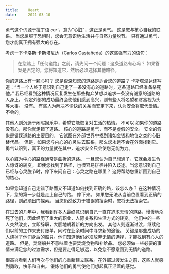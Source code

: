 ```yaml
---
title:    Heart
date:     2021-03-10
---
```


勇气这个词源于拉丁语 *cor*`，意为“心脏”，这正是勇气。 这是您与核心自我的联系。 当您屈服于恐惧时，您会无意识地生活并与自然力量脱节。 只有通过勇气，您才能真正拥有强大的存在。

考虑一下卡洛斯·卡斯塔尼达（Carlos Castañeda）的这些强有力的语句：

> 在您踏上「任何道路」之前，请先问一个问题：这条道路有心吗？ 如果答案是否定的，您将知道它，然后必须选择其他路径。

你的道路上有一颗心吗？ 您是否深知您的道路是适合您的道路？ 卡斯塔涅达还写道：“当一个人终于意识到自己走了一条没有心的道路时，这条道路已经准备杀死他。” 我已经看到这种情况反复发生在那些抛弃梦想以追求一条没有诚意的道路的人身上。 假定外部的成功最终会使他们感到高兴，则有些人将名望和财富视为头等大事。 没有。 有些人为解决不愉快的关系而安定下来，认为安全将取代爱情。不会的。

其他人则沉迷于闲暇娱乐中，希望它能恢复对生活的热情。 不可以    如果你的道路没有心，那你就走错了道路。 核心的道路是勇气，而不是虚假的安全。 安全的假象是错误道路的主要目的。 它试图在外部世界中找到诸如金钱和地位之类的心脏替代品。 但是，如果您与内心的心灵失去联系，那么您永远不会在外面找到它。 勇气认识到，真正的力量就在其中，追求安全只会使您无能为力。

以心脏为中心的路径通常是曲折的道路。 一旦您认为自己想通了，它就会发生令人惊讶的转变。 即使您找到了路径，也很容易徘徊并陷入歧途。当您意识到自己已经与心灵脱节时，停下来问自己：心灵之路在哪里？ 这将帮助您重新回到自己的核心。

如果您知道自己走错了路而又不知道如何找到正确的路，该怎么办？ 在这种情况下，您的第一步就是走上自己的路。 停下来。 如果您无法从当前位置看到正确的路径，则必须出门探索。 当您仍然致力于错误的搜索时，您将无法搜索它。

在过去的几年中，我看到许多人最终意识到自己一直在追求无情的道路，慢慢地杀死了他们，因此经历了重大的职业，人际关系和生活方式的转变。 他们中的一些人突然改变，立即辞职，大胆地朝着新的方向出发。 其他人则逐渐过渡，继续他们以前的工作来支付账单，同时在业余时间中寻求新的途径。 关键是那些成功的人烧掉了他们身后的船只。他们知道他们必须放弃无情的选择，才能找到有心人的道路。 但是，焚烧船并不意味着也要焚烧食物和补给品。 您必须做一些必要的事情来满足您的过渡需求，但是要走得足够远，以免您不愿意回到无情的道路。

很高兴看到人们再次与他们的心重新建立联系。在外部过渡发生之前，这些人就感到勇敢，快乐和自由。 锻炼他们的勇气使他们想起真正活着的感觉。

